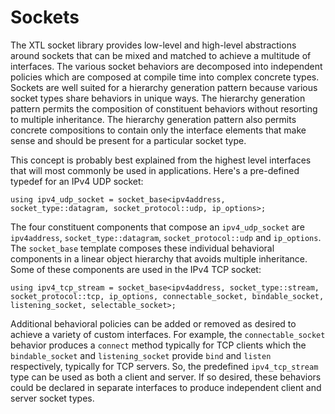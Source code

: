 Sockets
=======
The XTL socket library provides low-level and high-level abstractions around sockets that can be mixed and matched to achieve a multitude of interfaces. The various socket behaviors are decomposed into independent policies which are composed at compile time into complex concrete types. Sockets are well suited for a hierarchy generation pattern because various socket types share behaviors in unique ways. The hierarchy generation pattern permits the composition of constituent behaviors without resorting to multiple inheritance. The hierarchy generation pattern also permits concrete compositions to contain only the interface elements that make sense and should be present for a particular socket type.

This concept is probably best explained from the highest level interfaces that will most commonly be used in applications. Here's a pre-defined typedef for an IPv4 UDP socket:

~~~{.cpp}
using ipv4_udp_socket = socket_base<ipv4address, socket_type::datagram, socket_protocol::udp, ip_options>;
~~~

The four constituent components that compose an `ipv4_udp_socket` are `ipv4address`, `socket_type::datagram`, `socket_protocol::udp` and `ip_options`. The `socket_base` template composes these individual behavioral components in a linear object hierarchy that avoids multiple inheritance. Some of these components are used in the IPv4 TCP socket:

~~~{.cpp}
using ipv4_tcp_stream = socket_base<ipv4address, socket_type::stream, socket_protocol::tcp, ip_options, connectable_socket, bindable_socket, listening_socket, selectable_socket>;
~~~

Additional behavioral policies can be added or removed as desired to achieve a variety of custom interfaces. For example, the `connectable_socket` behavior produces a `connect` method typically for TCP clients which the `bindable_socket` and `listening_socket` provide `bind` and `listen` respectively, typically for TCP servers. So, the predefined `ipv4_tcp_stream` type can be used as both a client and server. If so desired, these behaviors could be declared in separate interfaces to produce independent client and server socket types.
